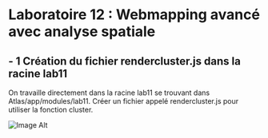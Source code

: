 # Laboratoire 12 : Webmapping avancé avec analyse spatiale

## - 1 Création du fichier rendercluster.js dans la racine lab11
On travaille directement dans la racine lab11 se trouvant dans Atlas/app/modules/lab11.
Créer un fichier appelé rendercluster.js pour utiliser la fonction cluster.

![Image Alt]()
